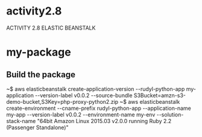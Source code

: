 # activity2.8
ACTIVITY 2.8 ELASTIC BEANSTALK
# my-package

## Build the package
~$ aws elasticbeanstalk create-application-version --rudyl-python-app my-application --version-label v0.0.2 --source-bundle S3Bucket=amzn-s3-demo-bucket,S3Key=php-proxy-python2.zip
~$ aws elasticbeanstalk create-environment --cname-prefix rudyl-python-app --application-name my-app --version-label v0.0.2 --environment-name my-env --solution-stack-name "64bit Amazon Linux 2015.03 v2.0.0 running Ruby 2.2 (Passenger Standalone)"
